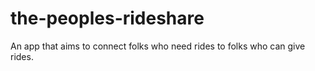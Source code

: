 # the-peoples-rideshare
An app that aims to connect folks who need rides to folks who can give rides. 
